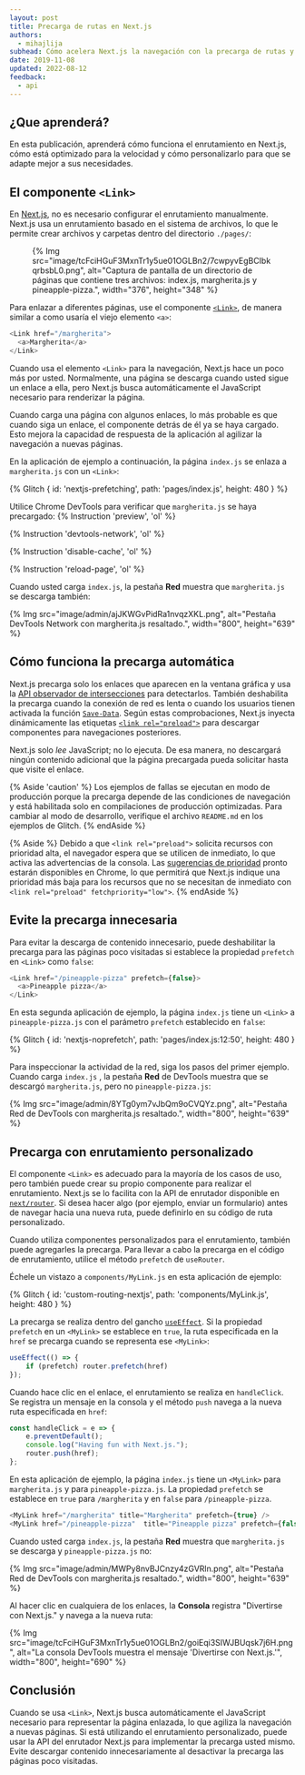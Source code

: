 ```yaml
---
layout: post
title: Precarga de rutas en Next.js
authors:
  - mihajlija
subhead: Cómo acelera Next.js la navegación con la precarga de rutas y cómo personalizarla.
date: 2019-11-08
updated: 2022-08-12
feedback:
  - api
---
```


## ¿Que aprenderá?

En esta publicación, aprenderá cómo funciona el enrutamiento en Next.js, cómo está optimizado para la velocidad y cómo personalizarlo para que se adapte mejor a sus necesidades.

## El componente `<Link>`

En [Next.js](https://nextjs.org/), no es necesario configurar el enrutamiento manualmente. Next.js usa un enrutamiento basado en el sistema de archivos, lo que le permite crear archivos y carpetas dentro del directorio `./pages/`:

<figure>{% Img src="image/tcFciHGuF3MxnTr1y5ue01OGLBn2/7cwpyvEgBCIbkqrbsbL0.png", alt="Captura de pantalla de un directorio de páginas que contiene tres archivos: index.js, margherita.js y pineapple-pizza.",  width="376", height="348" %}</figure>

Para enlazar a diferentes páginas, use el componente [`<Link>`](https://nextjs.org/docs/api-reference/next/link), de manera similar a como usaría el viejo elemento `<a>`:

```js
<Link href="/margherita">
  <a>Margherita</a>
</Link>
```

Cuando usa el elemento `<Link>` para la navegación, Next.js hace un poco más por usted. Normalmente, una página se descarga cuando usted sigue un enlace a ella, pero Next.js busca automáticamente el JavaScript necesario para renderizar la página.

Cuando carga una página con algunos enlaces, lo más probable es que cuando siga un enlace, el componente detrás de él ya se haya cargado. Esto mejora la capacidad de respuesta de la aplicación al agilizar la navegación a nuevas páginas.

En la aplicación de ejemplo a continuación, la página `index.js` se enlaza a `margherita.js` con un `<Link>`:

{% Glitch { id: 'nextjs-prefetching', path: 'pages/index.js', height: 480 } %}

Utilice Chrome DevTools para verificar que `margherita.js` se haya precargado: {% Instruction 'preview', 'ol' %}

{% Instruction 'devtools-network', 'ol' %}

{% Instruction 'disable-cache', 'ol' %}

{% Instruction 'reload-page', 'ol' %}

Cuando usted carga `index.js`, la pestaña **Red** muestra que `margherita.js` se descarga también:

{% Img src="image/admin/ajJKWGvPidRa1nvqzXKL.png", alt="Pestaña DevTools Network con margherita.js resaltado.", width="800", height="639" %}

## Cómo funciona la precarga automática

Next.js precarga solo los enlaces que aparecen en la ventana gráfica y usa la [API observador de intersecciones](https://developer.mozilla.org/docs/Web/API/Intersection_Observer_API) para detectarlos. También deshabilita la precarga cuando la conexión de red es lenta o cuando los usuarios tienen activada la función [`Save-Data`](https://developer.mozilla.org/docs/Web/HTTP/Headers/Save-Data). Según estas comprobaciones, Next.js inyecta dinámicamente las etiquetas [`<link rel="preload">`](/preload-critical-assets/) para descargar componentes para navegaciones posteriores.

Next.js solo *lee* JavaScript; no lo ejecuta. De esa manera, no descargará ningún contenido adicional que la página precargada pueda solicitar hasta que visite el enlace.

{% Aside 'caution' %} Los ejemplos de fallas se ejecutan en modo de producción porque la precarga depende de las condiciones de navegación y está habilitada solo en compilaciones de producción optimizadas. Para cambiar al modo de desarrollo, verifique el archivo `README.md` en los ejemplos de Glitch. {% endAside %}

{% Aside %} Debido a que `<link rel="preload">` solicita recursos con prioridad alta, el navegador espera que se utilicen de inmediato, lo que activa las advertencias de la consola. Las [sugerencias de prioridad](/priority-hints/) pronto estarán disponibles en Chrome, lo que permitirá que Next.js indique una prioridad más baja para los recursos que no se necesitan de inmediato con `<link rel="preload" fetchpriority="low">`. {% endAside %}

## Evite la precarga innecesaria

Para evitar la descarga de contenido innecesario, puede deshabilitar la precarga para las páginas poco visitadas si establece la propiedad `prefetch` en `<Link>` como `false`:

```js
<Link href="/pineapple-pizza" prefetch={false}>
  <a>Pineapple pizza</a>
</Link>
```

En esta segunda aplicación de ejemplo, la página `index.js` tiene un `<Link>` a `pineapple-pizza.js` con el parámetro `prefetch` establecido en `false`:

{% Glitch { id: 'nextjs-noprefetch', path: 'pages/index.js:12:50', height: 480 } %}

Para inspeccionar la actividad de la red, siga los pasos del primer ejemplo. Cuando carga `index.js` , la pestaña **Red** de DevTools muestra que se descargó  `margherita.js`, pero no `pineapple-pizza.js`:

{% Img src="image/admin/8YTg0ym7vJbQm9oCVQYz.png", alt="Pestaña Red de DevTools con margherita.js resaltado.", width="800", height="639" %}

## Precarga con enrutamiento personalizado

El componente `<Link>` es adecuado para la mayoría de los casos de uso, pero también puede crear su propio componente para realizar el enrutamiento. Next.js se lo facilita con la API de enrutador disponible en [`next/router`](https://nextjs.org/docs/api-reference/next/router#userouter). Si desea hacer algo (por ejemplo, enviar un formulario) antes de navegar hacia una nueva ruta, puede definirlo en su código de ruta personalizado.

Cuando utiliza componentes personalizados para el enrutamiento, también puede agregarles la precarga. Para llevar a cabo la precarga en el código de enrutamiento, utilice el método `prefetch` de `useRouter`.

Échele un vistazo a `components/MyLink.js` en esta aplicación de ejemplo:

{% Glitch { id: 'custom-routing-nextjs', path: 'components/MyLink.js', height: 480 } %}

La precarga se realiza dentro del gancho [`useEffect`](https://reactjs.org/docs/hooks-effect.html). Si la propiedad `prefetch` en un `<MyLink>` se establece en `true`, la ruta especificada en la `href` se precarga cuando se representa ese `<MyLink>`:

```js
useEffect(() => {
    if (prefetch) router.prefetch(href)
});
```

Cuando hace clic en el enlace, el enrutamiento se realiza en `handleClick`. Se registra un mensaje en la consola y el método `push` navega a la nueva ruta especificada en `href`:

```js
const handleClick = e => {
    e.preventDefault();
    console.log("Having fun with Next.js.");
    router.push(href);
};

```

En esta aplicación de ejemplo, la página `index.js` tiene un `<MyLink>` para `margherita.js` y para `pineapple-pizza.js`. La propiedad `prefetch` se establece en `true` para `/margherita` y en `false` para `/pineapple-pizza`.

```js
<MyLink href="/margherita" title="Margherita" prefetch={true} />
<MyLink href="/pineapple-pizza"  title="Pineapple pizza" prefetch={false} />
```

Cuando usted carga `index.js`, la pestaña **Red** muestra que `margherita.js` se descarga y `pineapple-pizza.js` no:

{% Img src="image/admin/MWPy8nvBJCnzy4zGVRln.png", alt="Pestaña Red de DevTools con margherita.js resaltado.", width="800", height="639" %}

Al hacer clic en cualquiera de los enlaces, la **Consola** registra "Divertirse con Next.js." y navega a la nueva ruta:

{% Img src="image/tcFciHGuF3MxnTr1y5ue01OGLBn2/goiEqi3SIWJBUqsk7j6H.png", alt="La consola DevTools muestra el mensaje 'Divertirse con Next.js.'", width="800", height="690" %}

## Conclusión

Cuando se usa `<Link>`, Next.js busca automáticamente el JavaScript necesario para representar la página enlazada, lo que agiliza la navegación a nuevas páginas. Si está utilizando el enrutamiento personalizado, puede usar la API del enrutador Next.js para implementar la precarga usted mismo. Evite descargar contenido innecesariamente al desactivar la precarga las páginas poco visitadas.
